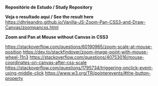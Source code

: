 **Repositório de Estudo / Study Repository**

**Veja o resultado aqui / See the result here**
https://dhrleandro.github.io/Vanilla-JS-Zoom-Pan-CSS3-and-Draw-Canvas/zoompancss.html

**Zoom and Pan at Mouse without Canvas in CSS3**

https://stackoverflow.com/questions/60190965/zoom-scale-at-mouse-position
https://dev.to/stackfindover/zoom-image-point-with-mouse-wheel-11n3
https://stackoverflow.com/questions/40753016/mouse-coordinates-on-canvas-after-css-scale
https://stackoverflow.com/questions/1795734/triggering-onclick-event-using-middle-click
https://www.w3.org/TR/pointerevents/#the-button-property
